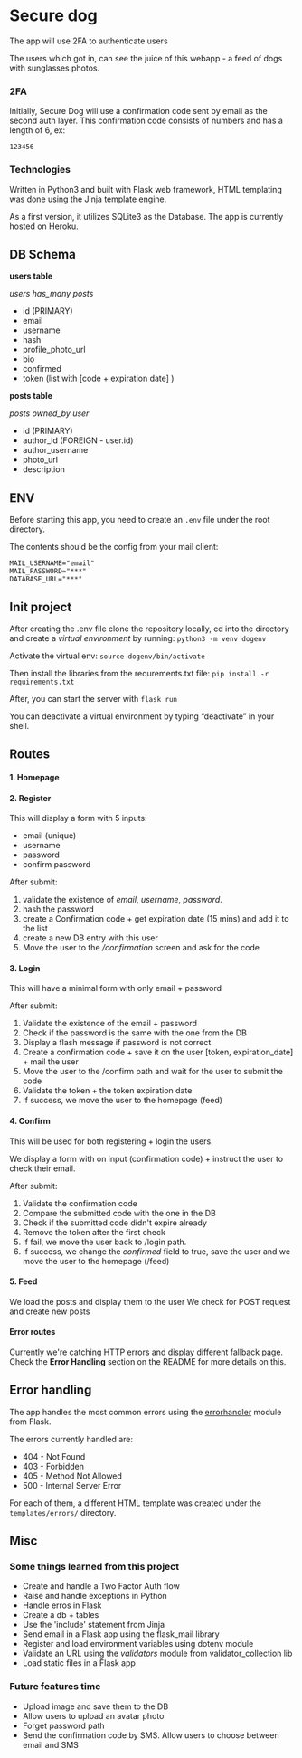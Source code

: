 
# Secure dog

The app will use 2FA to authenticate users

The users which got in, can see the juice of this webapp - a feed of dogs with sunglasses photos.

### 2FA

Initially, Secure Dog will use a confirmation code sent by email as the second auth layer. This confirmation code consists of numbers and has a length of 6, ex:
```
123456
```

### Technologies
Written in Python3 and built with Flask web framework, HTML templating was done using the Jinja template engine.

As a first version, it utilizes SQLite3 as the Database. The app is currently hosted on Heroku.

## DB Schema

**users table**

*users has_many posts*

- id (PRIMARY)
- email
- username
- hash
- profile_photo_url
- bio
- confirmed
- token (list with [code + expiration date] )
 

**posts table**

*posts owned_by user*
- id (PRIMARY)
- author_id (FOREIGN - user.id)
- author_username
- photo_url
- description

## ENV

Before starting this app, you need to create an `.env` file under the root directory.

The contents should be the config from your mail client:

```
MAIL_USERNAME="email"
MAIL_PASSWORD="***"
DATABASE_URL="***"
```

## Init project
After creating the .env file clone the repository locally, cd into the directory and create a *virtual environment* by running: 
`python3 -m venv dogenv`

Activate the virtual env:
`source dogenv/bin/activate`

Then install the libraries from the requrements.txt file:
`pip install -r requirements.txt`

After, you can start the server with
`flask run`

You can deactivate a virtual environment by typing “deactivate” in your shell.
## Routes

#### 1. Homepage

#### 2. Register
This will display a form with 5 inputs:
- email (unique)
- username
- password
- confirm password

After submit:

1. validate the existence of *email*, *username*, *password*.
2. hash the password
3. create a Confirmation code + get expiration date (15 mins) and add it to the list
4. create a new DB entry with this user
5. Move the user to the */confirmation* screen and ask for the code

#### 3. Login
This will have a minimal form with only email + password

After submit:

1. Validate the existence of the email + password
2. Check if the password is the same with the one from the DB
3. Display a flash message if password is not correct
4. Create a confirmation code + save it on the user [token, expiration_date] + mail the user
5. Move the user to the /confirm path and wait for the user to submit the code
6. Validate the token + the token expiration date
7. If success, we move the user to the homepage (feed)

#### 4. Confirm
This will be used for both registering + login the users.

We display a form with on input (confirmation code) + instruct the user to check their email.

After submit:

1. Validate the confirmation code
2. Compare the submitted code with the one in the DB
3. Check if the submitted code didn't expire already
4. Remove the token after the first check
5. If fail, we move the user back to /login path.
6. If success, we change the *confirmed* field to true, save the user and we move the user to the homepage (/feed)

#### 5. Feed
We load the posts and display them to the user
We check for POST request and create new posts

#### Error routes
Currently we're catching HTTP errors and display different fallback page. Check the **Error Handling** section on the README for more details on this.

## Error handling
The app handles the most common errors using the [errorhandler](https://flask.palletsprojects.com/en/2.0.x/api/#flask.Flask.errorhandler) module from Flask.

The errors currently handled are:
- 404 - Not Found
- 403 - Forbidden
- 405 - Method Not Allowed
- 500 - Internal Server Error

For each of them, a different HTML template was created under the `templates/errors/` directory.

## Misc
### Some things learned from this project
- Create and handle a Two Factor Auth flow
- Raise and handle exceptions in Python
- Handle erros in Flask
- Create a db + tables
- Use the 'include' statement from Jinja
- Send email in a Flask app using the flask_mail library
- Register and load environment variables using dotenv module
- Validate an URL using the *validators* module from validator_collection lib
- Load static files in a Flask app

### Future features time
- Upload image and save them to the DB
- Allow users to upload an avatar photo
- Forget password path
- Send the confirmation code by SMS. Allow users to choose between email and SMS